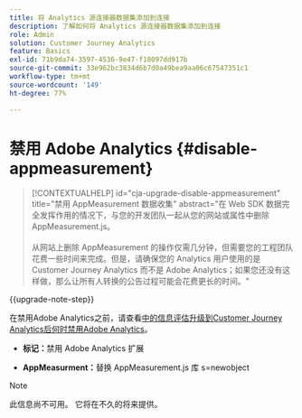 ```yaml
---
title: 将 Analytics 源连接器数据集添加到连接
description: 了解如何将 Analytics 源连接器数据集添加到连接
role: Admin
solution: Customer Journey Analytics
feature: Basics
exl-id: 71b9da74-3597-4536-9e47-f18097dd917b
source-git-commit: 33e962bc3834d6b7d0a49bea9aa06c67547351c1
workflow-type: tm+mt
source-wordcount: '149'
ht-degree: 77%

---
```


# 禁用 Adobe Analytics {#disable-appmeasurement}

<!-- markdownlint-disable MD034 -->

>[!CONTEXTUALHELP]
>id="cja-upgrade-disable-appmeasurement"
>title="禁用 AppMeasurement 数据收集"
>abstract="在 Web SDK 数据完全发挥作用的情况下，与您的开发团队一起从您的网站或属性中删除 AppMeasurement.js。<br><br>从网站上删除 AppMeasurement 的操作仅需几分钟，但需要您的工程团队花费一些时间来完成。但是，请确保您的 Analytics 用户使用的是 Customer Journey Analytics 而不是 Adobe Analytics；如果您还没有这样做，那么让所有人转换的公告过程可能会花费更长的时间。"

<!-- markdownlint-enable MD034 -->

{{upgrade-note-step}}

在禁用Adobe Analytics之前，请查看[中的信息评估升级到Customer Journey Analytics后何时禁用Adobe Analytics](/help/getting-started/cja-upgrade/cja-upgrade-fully-move.md)。

* **标记：**&#x200B;禁用 Adobe Analytics 扩展

* **AppMeasurment：**&#x200B;替换 AppMeasurement.js 库 s=newobject

>[!NOTE]
>
>此信息尚不可用。 它将在不久的将来提供。

